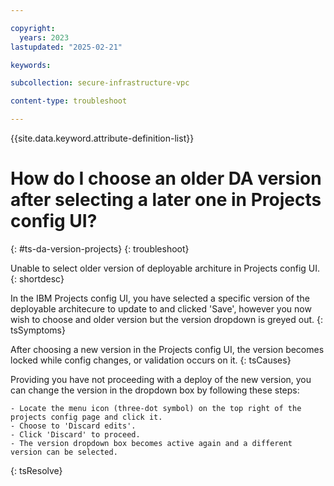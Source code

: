```yaml
---

copyright:
  years: 2023
lastupdated: "2025-02-21"

keywords:

subcollection: secure-infrastructure-vpc

content-type: troubleshoot

---
```


{{site.data.keyword.attribute-definition-list}}

# How do I choose an older DA version after selecting a later one in Projects config UI?
{: #ts-da-version-projects}
{: troubleshoot}

Unable to select older version of deployable architure in Projects config UI.
{: shortdesc}

In the IBM Projects config UI, you have selected a specific version of the deployable architecure to update to and clicked 'Save', however you now wish to choose and older version but the version dropdown is greyed out.
{: tsSymptoms}

After choosing a new version in the Projects config UI, the version becomes locked while config changes, or validation occurs on it.
{: tsCauses}

Providing you have not proceeding with a deploy of the new version, you can change the version in the dropdown box by following these steps:

    - Locate the menu icon (three-dot symbol) on the top right of the projects config page and click it.
    - Choose to 'Discard edits'.
    - Click 'Discard' to proceed.
    - The version dropdown box becomes active again and a different version can be selected.
{: tsResolve}
